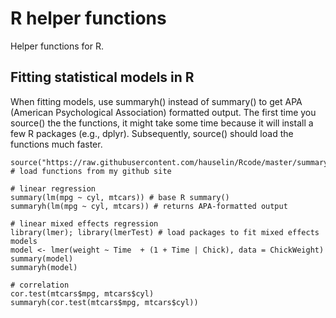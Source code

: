 # R helper functions

Helper functions for R.

## Fitting statistical models in R

When fitting models, use summaryh() instead of summary() to get APA (American Psychological Association) formatted output. The first time you source() the the functions, it might take some time because it will install a few R packages (e.g., dplyr). Subsequently, source() should load the functions much faster.

```
source("https://raw.githubusercontent.com/hauselin/Rcode/master/summaryh.R") # load functions from my github site

# linear regression
summary(lm(mpg ~ cyl, mtcars)) # base R summary()
summaryh(lm(mpg ~ cyl, mtcars)) # returns APA-formatted output

# linear mixed effects regression
library(lmer); library(lmerTest) # load packages to fit mixed effects models
model <- lmer(weight ~ Time  + (1 + Time | Chick), data = ChickWeight)
summary(model)
summaryh(model)

# correlation
cor.test(mtcars$mpg, mtcars$cyl)
summaryh(cor.test(mtcars$mpg, mtcars$cyl))
```
